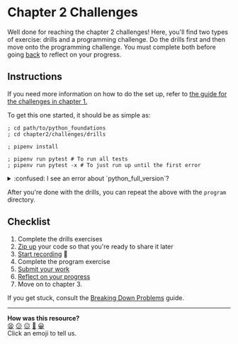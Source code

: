 # Chapter 2 Challenges

Well done for reaching the chapter 2 challenges! Here, you'll find two types of
exercise: drills and a programming challenge. Do the drills first and then move
onto the programming challenge. You must complete both before going
[back](../06_putting_chapter_2_into_practice.md) to reflect on your progress.

## Instructions

If you need more information on how to do the set up, refer to [the guide for
the challenges in chapter 1.](../../chapter1/challenges/README.md)

To get this one started, it should be as simple as:

```shell
; cd path/to/python_foundations
; cd chapter2/challenges/drills

; pipenv install

; pipenv run pytest # To run all tests
; pipenv run pytest -x # To just run up until the first error
```

<details>
  <summary>:confused: I see an error about `python_full_version`?</summary>

  <!-- OMITTED -->

  ---

  Your `pipenv` may be outdated and subject to a bug with newer `Pipfile`s.

  ```shell
  ; pipenv --version
  2022.9.24 # If you see something in September 2022, try this
  ; pip3 install "pipenv>=2022.11.5" -U
  # pip3 will update pipenv for you

  # Then try running `pipenv install` again
  ; pipenv install
  ```

  If that works, great! If not, contact your coach.

  ---
</details>


After you're done with the drills, you can repeat the above with the `program`
directory.

## Checklist

1. Complete the drills exercises
2. [Zip up](../../pills/creating_zipfiles.md) your code so that you're ready to
   share it later
3. [Start recording](../../pills/screen_recordings.md) 🎥
4. Complete the program exercise
6. [Submit your
   work](https://airtable.com/shrvo9ePjlwnaiLv5?prefill_Item=pyf_ch2)
5. [Reflect on your
   progress](../06_putting_chapter_2_into_practice.md#reflect-and-review)
7. Move on to chapter 3.

If you get stuck, consult the [Breaking Down
Problems](../../pills/breaking_down_problems.md) guide.


<!-- BEGIN GENERATED SECTION DO NOT EDIT -->

---

**How was this resource?**  
[😫](https://airtable.com/shrUJ3t7KLMqVRFKR?prefill_Repository=makersacademy%2Fpython_foundations&prefill_File=chapter2%2Fchallenges%2FREADME.md&prefill_Sentiment=😫) [😕](https://airtable.com/shrUJ3t7KLMqVRFKR?prefill_Repository=makersacademy%2Fpython_foundations&prefill_File=chapter2%2Fchallenges%2FREADME.md&prefill_Sentiment=😕) [😐](https://airtable.com/shrUJ3t7KLMqVRFKR?prefill_Repository=makersacademy%2Fpython_foundations&prefill_File=chapter2%2Fchallenges%2FREADME.md&prefill_Sentiment=😐) [🙂](https://airtable.com/shrUJ3t7KLMqVRFKR?prefill_Repository=makersacademy%2Fpython_foundations&prefill_File=chapter2%2Fchallenges%2FREADME.md&prefill_Sentiment=🙂) [😀](https://airtable.com/shrUJ3t7KLMqVRFKR?prefill_Repository=makersacademy%2Fpython_foundations&prefill_File=chapter2%2Fchallenges%2FREADME.md&prefill_Sentiment=😀)  
Click an emoji to tell us.

<!-- END GENERATED SECTION DO NOT EDIT -->
